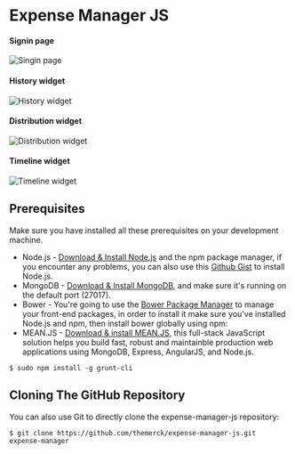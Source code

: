 Expense Manager JS
==================

#### Signin page
![Singin page](https://dl.dropboxusercontent.com/u/15542982/expense-manager-js/expense_signin.png "Signin page")

#### History widget
![History widget](https://dl.dropboxusercontent.com/u/15542982/expense-manager-js/expense_history.png "History widget")

#### Distribution widget
![Distribution widget](https://dl.dropboxusercontent.com/u/15542982/expense-manager-js/expense_distribution.png "Distribution widget")

#### Timeline widget
![Timeline widget](https://dl.dropboxusercontent.com/u/15542982/expense-manager-js/expense_timeline.png "Timeline widget")



## Prerequisites
Make sure you have installed all these prerequisites on your development machine.
* Node.js - [Download & Install Node.js](http://www.nodejs.org/download/) and the npm package manager, if you encounter any problems, you can also use this [Github Gist](https://gist.github.com/isaacs/579814) to install Node.js.
* MongoDB - [Download & Install MongoDB](http://www.mongodb.org/downloads), and make sure it's running on the default port (27017).
* Bower - You're going to use the [Bower Package Manager](http://bower.io/) to manage your front-end packages, in order to install it make sure you've installed Node.js and npm, then install bower globally using npm:
* MEAN.JS - [Download & install MEAN.JS](http://meanjs.org/), this full-stack JavaScript solution helps you build fast, robust and maintainble production web applications using MongoDB, Express, AngularJS, and Node.js.

```
$ sudo npm install -g grunt-cli
```

## Cloning The GitHub Repository
You can also use Git to directly clone the expense-manager-js repository:
```
$ git clone https://github.com/themerck/expense-manager-js.git expense-manager
```